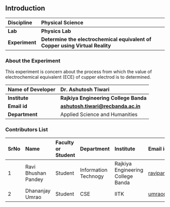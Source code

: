 ## Introduction


<b>Discipline | <b>Physical Science
:--|:--|
<b> Lab | <b> Physics Lab
<b> Experiment|     <b> Determine the electrochemical equivalent of Copper using Virtual Reality

### About the Experiment 
This experiment is concern about the process from which the value of electrochemical equivalent (ECE) of cupper electrod is to determined.

<b>Name of Developer | <b>  Dr. Ashutosh Tiwari
:--|:--|
<b> Institute | <b> Rajkiya Engineering College Banda 
<b> Email id|     <b>ashutosh.tiwari@recbanda.ac.in 
<b> Department | Applied Science and Humanities

### Contributors List

SrNo | Name | Faculty or Student | Department| Institute | Email id
:--|:--|:--|:--|:--|:--|
1 | Ravi Bhushan Pandey | Student| Information Technogy | Rajkiya Engineering College Banda | ravipandey2927@gmail.com
2 | Dhananjay Umrao | Student | CSE | IITK | umraodhananjay@gmail.com
